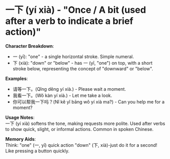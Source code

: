 # **一下 (yí xià) - "Once / A bit (used after a verb to indicate a brief action)"**

**Character Breakdown**:  
- 一 (yī): "one" - a single horizontal stroke. Simple numeral.  
- 下 (xià): "down" or "below" - has 一 (yī, "one") on top, with a short stroke below, representing the concept of "downward" or "below".

**Examples**:  
- 请等一下。(Qǐng děng yí xià.) - Please wait a moment.  
- 我看一下。(Wǒ kàn yí xià.) - Let me take a look.  
- 你可以帮我一下吗？(Nǐ kě yǐ bāng wǒ yí xià ma?) - Can you help me for a moment?

**Usage Notes**:  
一下 (yí xià) softens the tone, making requests more polite. Used after verbs to show quick, slight, or informal actions. Common in spoken Chinese.

**Memory Aids**:  
Think: "one" (一, yī) quick action "down" (下, xià)-just do it for a second! Like pressing a button quickly.